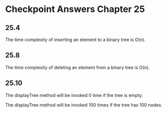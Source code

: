 # Checkpoint Answers Chapter 25 #
## 25.4 ##
The time complexity of inserting an element to a binary tree is O(n).  

## 25.8 ##
The time complexity of deleting an element from a binary tree is O(n).  

## 25.10 ##
The displayTree method will be invoked 0 time if the tree is empty.  

The displayTree method will be invoked 100 times if the tree has 100 nodes.  
